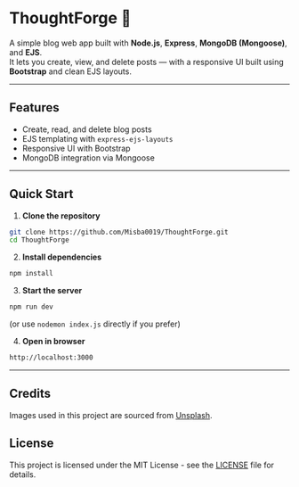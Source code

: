 # ThoughtForge 🧠

A simple blog web app built with **Node.js**, **Express**, **MongoDB (Mongoose)**, and **EJS**.  
It lets you create, view, and delete posts — with a responsive UI built using **Bootstrap** and clean EJS layouts.

---

## Features

- Create, read, and delete blog posts
- EJS templating with `express-ejs-layouts`
- Responsive UI with Bootstrap
- MongoDB integration via Mongoose

---

## Quick Start

1. **Clone the repository**
```bash
git clone https://github.com/Misba0019/ThoughtForge.git
cd ThoughtForge
```

2. **Install dependencies**
```bash
npm install
```

3. **Start the server**
```bash
npm run dev
```
(or use `nodemon index.js` directly if you prefer)

4. **Open in browser**
```bash
http://localhost:3000
```

---

## Credits

Images used in this project are sourced from [Unsplash](https://unsplash.com).

## License

This project is licensed under the MIT License - see the [LICENSE](LICENSE) file for details.